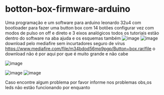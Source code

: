 # botton-box-firmware-arduino
Uma programação e um software para arduino leonardo 32u4 com bootloader para fazer uma button box com 14 botões configurar vez com modos de pulso on off e direto e 3 eixos analógicos todos os tutoriais estão dentro do software na aba ajuda e os esquemas também
![image](https://github.com/Valdemir-DSW/botton-box-firmware-arduino/assets/134114016/59a6615a-b759-468f-8a36-7df69f3fb4bc)
![image](https://github.com/Valdemir-DSW/botton-box-firmware-arduino/assets/134114016/3dcaf3bd-8451-4f1e-95ff-f8038c80d75b)
download pelo mediafire sem incurtadores seguro de vírus
https://www.mediafire.com/file/m34bdod56mp9pgp/Button+box.rar/file
o download não é por aqui por que é muito grande e não cabe




![image](https://github.com/Valdemir-DSW/botton-box-firmware-arduino/assets/134114016/a6b06716-fef9-4395-9a7d-19fc3b04ed56)

![image](https://github.com/Valdemir-DSW/botton-box-firmware-arduino/assets/134114016/f8f11613-7bbb-4ae4-8ceb-d7d692ab2486)
![image](https://github.com/Valdemir-DSW/botton-box-firmware-arduino/assets/134114016/f46e5d2a-d900-42ca-b2a4-2134d2be385d)


Caso encontre algum problema por favor informe nos problemas
obs,os leds não estão funcionando por enquanto 
